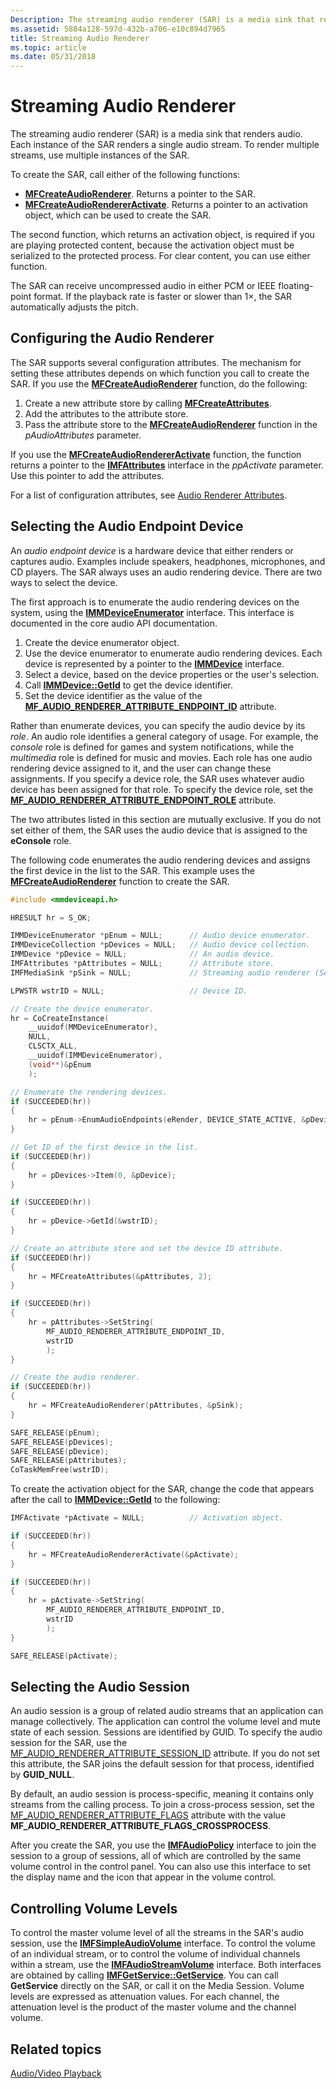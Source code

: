 ```yaml
---
Description: The streaming audio renderer (SAR) is a media sink that renders audio.
ms.assetid: 5884a128-597d-432b-a706-e10c894d7965
title: Streaming Audio Renderer
ms.topic: article
ms.date: 05/31/2018
---
```


# Streaming Audio Renderer

The streaming audio renderer (SAR) is a media sink that renders audio. Each instance of the SAR renders a single audio stream. To render multiple streams, use multiple instances of the SAR.

To create the SAR, call either of the following functions:

-   [**MFCreateAudioRenderer**](/windows/desktop/api/mfidl/nf-mfidl-mfcreateaudiorenderer). Returns a pointer to the SAR.
-   [**MFCreateAudioRendererActivate**](/windows/desktop/api/mfidl/nf-mfidl-mfcreateaudiorendereractivate). Returns a pointer to an activation object, which can be used to create the SAR.

The second function, which returns an activation object, is required if you are playing protected content, because the activation object must be serialized to the protected process. For clear content, you can use either function.

The SAR can receive uncompressed audio in either PCM or IEEE floating-point format. If the playback rate is faster or slower than 1×, the SAR automatically adjusts the pitch.

## Configuring the Audio Renderer

The SAR supports several configuration attributes. The mechanism for setting these attributes depends on which function you call to create the SAR. If you use the [**MFCreateAudioRenderer**](/windows/desktop/api/mfidl/nf-mfidl-mfcreateaudiorenderer) function, do the following:

1.  Create a new attribute store by calling [**MFCreateAttributes**](/windows/desktop/api/mfapi/nf-mfapi-mfcreateattributes).
2.  Add the attributes to the attribute store.
3.  Pass the attribute store to the [**MFCreateAudioRenderer**](/windows/desktop/api/mfidl/nf-mfidl-mfcreateaudiorenderer) function in the *pAudioAttributes* parameter.

If you use the [**MFCreateAudioRendererActivate**](/windows/desktop/api/mfidl/nf-mfidl-mfcreateaudiorendereractivate) function, the function returns a pointer to the [**IMFAttributes**](/windows/desktop/api/mfobjects/nn-mfobjects-imfattributes) interface in the *ppActivate* parameter. Use this pointer to add the attributes.

For a list of configuration attributes, see [Audio Renderer Attributes](audio-renderer-attributes.md).

## Selecting the Audio Endpoint Device

An *audio endpoint device* is a hardware device that either renders or captures audio. Examples include speakers, headphones, microphones, and CD players. The SAR always uses an audio rendering device. There are two ways to select the device.

The first approach is to enumerate the audio rendering devices on the system, using the [**IMMDeviceEnumerator**](https://msdn.microsoft.com/en-us/library/Dd371399(v=VS.85).aspx) interface. This interface is documented in the core audio API documentation.

1.  Create the device enumerator object.
2.  Use the device enumerator to enumerate audio rendering devices. Each device is represented by a pointer to the [**IMMDevice**](https://msdn.microsoft.com/en-us/library/Dd371395(v=VS.85).aspx) interface.
3.  Select a device, based on the device properties or the user's selection.
4.  Call [**IMMDevice::GetId**](https://msdn.microsoft.com/en-us/library/Dd371407(v=VS.85).aspx) to get the device identifier.
5.  Set the device identifier as the value of the [**MF\_AUDIO\_RENDERER\_ATTRIBUTE\_ENDPOINT\_ID**](mf-audio-renderer-attribute-endpoint-id-attribute.md) attribute.

Rather than enumerate devices, you can specify the audio device by its *role*. An audio role identifies a general category of usage. For example, the *console* role is defined for games and system notifications, while the *multimedia* role is defined for music and movies. Each role has one audio rendering device assigned to it, and the user can change these assignments. If you specify a device role, the SAR uses whatever audio device has been assigned for that role. To specify the device role, set the [**MF\_AUDIO\_RENDERER\_ATTRIBUTE\_ENDPOINT\_ROLE**](mf-audio-renderer-attribute-endpoint-role-attribute.md) attribute.

The two attributes listed in this section are mutually exclusive. If you do not set either of them, the SAR uses the audio device that is assigned to the **eConsole** role.

The following code enumerates the audio rendering devices and assigns the first device in the list to the SAR. This example uses the [**MFCreateAudioRenderer**](/windows/desktop/api/mfidl/nf-mfidl-mfcreateaudiorenderer) function to create the SAR.


```C++
#include <mmdeviceapi.h>

HRESULT hr = S_OK;

IMMDeviceEnumerator *pEnum = NULL;      // Audio device enumerator.
IMMDeviceCollection *pDevices = NULL;   // Audio device collection.
IMMDevice *pDevice = NULL;              // An audio device.
IMFAttributes *pAttributes = NULL;      // Attribute store.
IMFMediaSink *pSink = NULL;             // Streaming audio renderer (SAR)

LPWSTR wstrID = NULL;                   // Device ID.

// Create the device enumerator.
hr = CoCreateInstance(
    __uuidof(MMDeviceEnumerator), 
    NULL,
    CLSCTX_ALL, 
    __uuidof(IMMDeviceEnumerator), 
    (void**)&pEnum
    );

// Enumerate the rendering devices.
if (SUCCEEDED(hr))
{
    hr = pEnum->EnumAudioEndpoints(eRender, DEVICE_STATE_ACTIVE, &pDevices);
}

// Get ID of the first device in the list.
if (SUCCEEDED(hr))
{
    hr = pDevices->Item(0, &pDevice);
}

if (SUCCEEDED(hr))
{
    hr = pDevice->GetId(&wstrID);
}

// Create an attribute store and set the device ID attribute.
if (SUCCEEDED(hr))
{
    hr = MFCreateAttributes(&pAttributes, 2);
}

if (SUCCEEDED(hr))
{
    hr = pAttributes->SetString(
        MF_AUDIO_RENDERER_ATTRIBUTE_ENDPOINT_ID, 
        wstrID
        );
}

// Create the audio renderer.
if (SUCCEEDED(hr))
{
    hr = MFCreateAudioRenderer(pAttributes, &pSink);    
}

SAFE_RELEASE(pEnum);
SAFE_RELEASE(pDevices);
SAFE_RELEASE(pDevice); 
SAFE_RELEASE(pAttributes);
CoTaskMemFree(wstrID);
```



To create the activation object for the SAR, change the code that appears after the call to [**IMMDevice::GetId**](https://msdn.microsoft.com/en-us/library/Dd371407(v=VS.85).aspx) to the following:


```C++
IMFActivate *pActivate = NULL;          // Activation object.

if (SUCCEEDED(hr))
{
    hr = MFCreateAudioRendererActivate(&pActivate);    
}

if (SUCCEEDED(hr))
{
    hr = pActivate->SetString(
        MF_AUDIO_RENDERER_ATTRIBUTE_ENDPOINT_ID, 
        wstrID
        );
}

SAFE_RELEASE(pActivate);
```



## Selecting the Audio Session

An audio session is a group of related audio streams that an application can manage collectively. The application can control the volume level and mute state of each session. Sessions are identified by GUID. To specify the audio session for the SAR, use the [MF\_AUDIO\_RENDERER\_ATTRIBUTE\_SESSION\_ID](mf-audio-renderer-attribute-session-id-attribute.md) attribute. If you do not set this attribute, the SAR joins the default session for that process, identified by **GUID\_NULL**.

By default, an audio session is process-specific, meaning it contains only streams from the calling process. To join a cross-process session, set the [MF\_AUDIO\_RENDERER\_ATTRIBUTE\_FLAGS](mf-audio-renderer-attribute-flags-attribute.md) attribute with the value **MF\_AUDIO\_RENDERER\_ATTRIBUTE\_FLAGS\_CROSSPROCESS**.

After you create the SAR, you use the [**IMFAudioPolicy**](/windows/desktop/api/mfidl/nn-mfidl-imfaudiopolicy) interface to join the session to a group of sessions, all of which are controlled by the same volume control in the control panel. You can also use this interface to set the display name and the icon that appear in the volume control.

## Controlling Volume Levels

To control the master volume level of all the streams in the SAR's audio session, use the [**IMFSimpleAudioVolume**](/windows/desktop/api/mfidl/nn-mfidl-imfsimpleaudiovolume) interface. To control the volume of an individual stream, or to control the volume of individual channels within a stream, use the [**IMFAudioStreamVolume**](/windows/desktop/api/mfidl/nn-mfidl-imfaudiostreamvolume) interface. Both interfaces are obtained by calling [**IMFGetService::GetService**](/windows/desktop/api/mfidl/nf-mfidl-imfgetservice-getservice). You can call **GetService** directly on the SAR, or call it on the Media Session. Volume levels are expressed as attenuation values. For each channel, the attenuation level is the product of the master volume and the channel volume.

## Related topics

<dl> <dt>

[Audio/Video Playback](audio-video-playback.md)
</dt> </dl>

 

 



